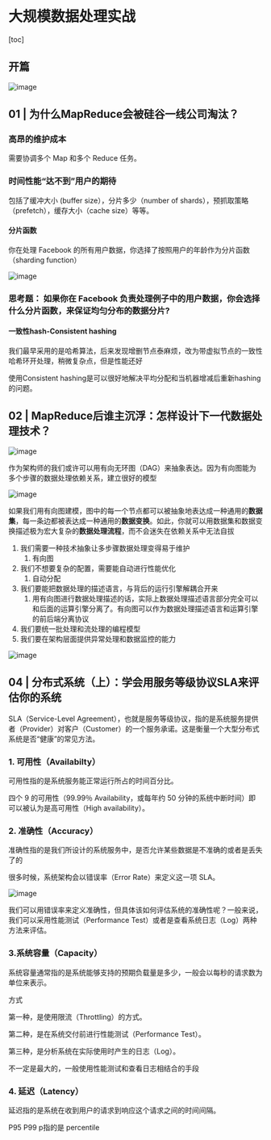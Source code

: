 # 大规模数据处理实战

[toc]

## 开篇

![image](https://static.lovedata.net/21-05-07-a432c18fdfd14deb8155db588df7937d.png)



## 01 | 为什么MapReduce会被硅谷一线公司淘汰？



### 高昂的维护成本

需要协调多个 Map 和多个 Reduce 任务。

### 时间性能“达不到”用户的期待

包括了缓冲大小 (buffer size），分片多少（number of shards），预抓取策略（prefetch），缓存大小（cache size）等等。

#### 分片函数

你在处理 Facebook 的所有用户数据，你选择了按照用户的年龄作为分片函数（sharding function）

![image](https://static.lovedata.net/21-05-07-b0ae9c68ee8528db01049fc1d4c10192.png)



### 思考题： 如果你在 Facebook 负责处理例子中的用户数据，你会选择什么分片函数，来保证均匀分布的数据分片?

#### 一致性hash-Consistent hashing

我们最早采用的是哈希算法，后来发现增删节点泰麻烦，改为带虚拟节点的一致性哈希环开处理，稍微复杂点，但是性能还好

使用Consistent hashing是可以很好地解决平均分配和当机器增减后重新hashing的问题。





## 02 | MapReduce后谁主沉浮：怎样设计下一代数据处理技术？

![image](https://static.lovedata.net/21-05-07-c8cc79a2eb392c37626751eddb876e9c.png)

作为架构师的我们或许可以用有向无环图（DAG）来抽象表达。因为有向图能为多个步骤的数据处理依赖关系，建立很好的模型

![image](https://static.lovedata.net/21-05-07-0e9bb9badc6e0ab562af13fb24bc9bd5.png)



如果我们用有向图建模，图中的每一个节点都可以被抽象地表达成一种通用的**数据集**，每一条边都被表达成一种通用的**数据变换**。如此，你就可以用数据集和数据变换描述极为宏大复杂的**数据处理流程**，而不会迷失在依赖关系中无法自拔



1. 我们需要一种技术抽象让多步骤数据处理变得易于维护
   1. 有向图
2. 我们不想要复杂的配置，需要能自动进行性能优化
   1. 自动分配
3. 我们要能把数据处理的描述语言，与背后的运行引擎解耦合开来
   1. 用有向图进行数据处理描述的话，实际上数据处理描述语言部分完全可以和后面的运算引擎分离了。有向图可以作为数据处理描述语言和运算引擎的前后端分离协议
4. 我们要统一批处理和流处理的编程模型
5. 我们要在架构层面提供异常处理和数据监控的能力



![image](https://static.lovedata.net/21-05-07-a8b23cf9e819bb6b9f006740ccc090eb.png)









## 04 | 分布式系统（上）：学会用服务等级协议SLA来评估你的系统

SLA（Service-Level Agreement），也就是服务等级协议，指的是系统服务提供者（Provider）对客户（Customer）的一个服务承诺。这是衡量一个大型分布式系统是否“健康”的常见方法。



### 1. 可用性（Availabilty）

可用性指的是系统服务能正常运行所占的时间百分比。

四个 9 的可用性（99.99％ Availability，或每年约 50 分钟的系统中断时间）即可以被认为是高可用性（High availability）。

### 2. 准确性（Accuracy）

准确性指的是我们所设计的系统服务中，是否允许某些数据是不准确的或者是丢失了的

很多时候，系统架构会以错误率（Error Rate）来定义这一项 SLA。

![image](https://static.lovedata.net/21-05-07-516fdcb83059c22a3175b23858d836e9.png)



我们可以用错误率来定义准确性，但具体该如何评估系统的准确性呢？一般来说，我们可以采用性能测试（Performance Test）或者是查看系统日志（Log）两种方法来评估。

### 3.系统容量（Capacity）

系统容量通常指的是系统能够支持的预期负载量是多少，一般会以每秒的请求数为单位来表示。

方式

第一种，是使用限流（Throttling）的方式。

第二种，是在系统交付前进行性能测试（Performance Test）。

第三种，是分析系统在实际使用时产生的日志（Log）。

 不一定是最大的，一般使用性能测试和查看日志相结合的手段



### 4. 延迟（Latency）

延迟指的是系统在收到用户的请求到响应这个请求之间的时间间隔。

P95 P99 p指的是 percentile































